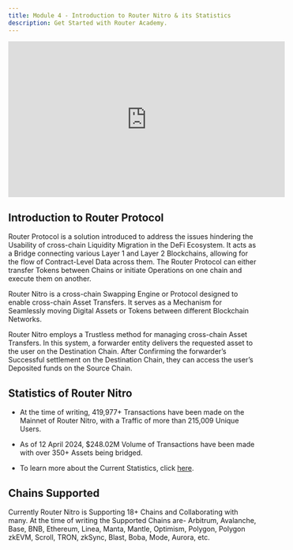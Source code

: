 ```yaml
---
title: Module 4 - Introduction to Router Nitro & its Statistics
description: Get Started with Router Academy.
---
```


<iframe width="560" height="315" src="https://www.youtube.com/embed/wNpeuBO1YDY" frameborder="0" allow="accelerometer; autoplay; encrypted-media; gyroscope; picture-in-picture" allowfullscreen></iframe>

## Introduction to Router Protocol

Router Protocol is a solution introduced to address the issues hindering the Usability of cross-chain Liquidity Migration in the DeFi Ecosystem. It acts as a Bridge connecting various Layer 1 and Layer 2 Blockchains, allowing for the flow of Contract-Level Data across them. The Router Protocol can either transfer Tokens between Chains or initiate Operations on one chain and execute them on another.

Router Nitro is a cross-chain Swapping Engine or Protocol designed to enable cross-chain Asset Transfers. It serves as a Mechanism for Seamlessly moving Digital Assets or Tokens between different Blockchain Networks.

Router Nitro employs a Trustless method for managing cross-chain Asset Transfers. In this system, a forwarder entity delivers the requested asset to the user on the Destination Chain. After Confirming the forwarder’s Successful settlement on the Destination Chain, they can access the user’s Deposited funds on the Source Chain.

## Statistics of Router Nitro

- At the time of writing, 419,977+ Transactions have been made on the Mainnet of Router Nitro, with a Traffic of more than 215,009 Unique Users.

- As of 12 April 2024, $248.02M Volume of Transactions have been made with over 350+ Assets being bridged.

- To learn more about the Current Statistics, click [here](https://explorer.routernitro.com).

## Chains Supported

Currently Router Nitro is Supporting 18+ Chains and Collaborating with many. At the time of writing the Supported Chains are- Arbitrum, Avalanche, Base, BNB, Ethereum, Linea, Manta, Mantle, Optimism, Polygon, Polygon zkEVM, Scroll, TRON, zkSync, Blast, Boba, Mode, Aurora, etc.
